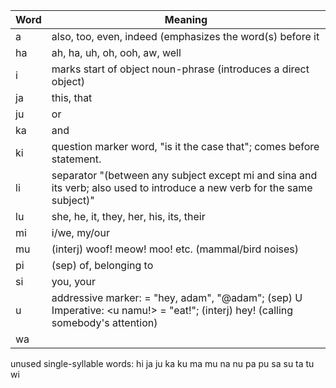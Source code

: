 Word | Meaning
-----|--------
a    | also, too, even, indeed (emphasizes the word(s) before it |
ha   | ah, ha, uh, oh, ooh, aw, well
i 	 | marks start of object noun-phrase (introduces a direct object)
ja   | this, that
ju   | or
ka 	 | and
ki   | question marker word, "is it the case that"; comes before statement.
li 	 | separator "(between any subject except mi and sina and its verb; also used to introduce a new verb for the same subject)"
lu   | she, he, it, they, her, his, its, their
mi   | i/we, my/our 
mu   | (interj) woof! meow! moo! etc. (mammal/bird noises)
pi   | (sep) of, belonging to
si   | you, your
u    | addressive marker: <jan Atan u> = "hey, adam", "@adam"; (sep) U Imperative: <u namu!> = "eat!"; (interj) hey! (calling somebody's attention)
wa | | | | | context-phrase separator, topicaliser

unused single-syllable words:
hi
ja
ju
ka
ku
ma
mu
na
nu
pa
pu
sa
su
ta
tu
wi
